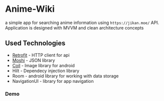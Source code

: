 # Anime-Wiki
a simple app for searching anime information using `https://jikan.moe/` API.
Application is designed with MVVM and clean architecture concepts


## Used Technologies
- [Retrofit](https://github.com/square/retrofit) - HTTP client for api
- [Moshi](https://github.com/square/moshi) - JSON library
- [Coil](https://coil-kt.github.io/coil/) - Image library for android
- Hilt - Dependecy injection library
- Room - android library for working with data storage
- NavigationUI - library for app navigation

### Demo